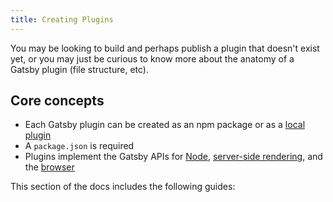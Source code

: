 ```yaml
---
title: Creating Plugins
---
```


You may be looking to build and perhaps publish a plugin that doesn't exist yet, or you may just be curious to know more about the anatomy of a Gatsby plugin (file structure, etc).

## Core concepts

- Each Gatsby plugin can be created as an npm package or as a [local plugin](/docs/creating-a-local-plugin/)
- A `package.json` is required
- Plugins implement the Gatsby APIs for [Node](/docs/reference/config-files/gatsby-node/), [server-side rendering](/docs/reference/config-files/gatsby-ssr/), and the [browser](/docs/reference/config-files/gatsby-browser/)

This section of the docs includes the following guides:

<GuideList slug={props.slug} />
